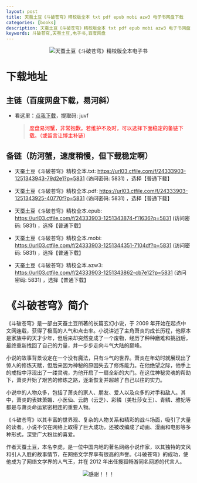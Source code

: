 ```yaml
---
layout: post
title: 天蚕土豆《斗破苍穹》精校版全本 txt pdf epub mobi azw3 电子书网盘下载
categories: [books]
description: 天蚕土豆《斗破苍穹》精校版全本 txt pdf epub mobi azw3 电子书网盘下载：https://qweree.cn/index.php/354/
keywords: 斗破苍穹,天蚕土豆,电子书,百度网盘
---
```


<div align="center"><img src="http://qweree.cn/wp-content/uploads/2024/05/PixPin_2024-05-29_23-07-28.jpg" alt="天蚕土豆《斗破苍穹》精校版全本电子书"></div>

# 下载地址

## 主链（百度网盘下载，易河斜）

- 看这里：[点我下载](https://pan.baidu.com/s/1qZRtufNxueSwGGkzsLIB5A?pwd=juvf)，提取码: juvf

  > <p style="color:red" >度盘易河蟹，非常抱歉。若维护不及时，可以选择下面稳定的备链下载。（或留言让博主补链）</p>

## 备链（防河蟹，速度稍慢，但下载稳定啊）

- 天蚕土豆《斗破苍穹》精校全本.txt: <https://url03.ctfile.com/f/24333903-1251343943-79d2e1?p=5831> (访问密码: 5831) ，选择【普通下载】

- 天蚕土豆《斗破苍穹》精校全本.pdf: <https://url03.ctfile.com/f/24333903-1251343925-40770f?p=5831> (访问密码: 5831) ，选择【普通下载】

- 天蚕土豆《斗破苍穹》精校全本.epub: <https://url03.ctfile.com/f/24333903-1251343874-f11636?p=5831> (访问密码: 5831) ，选择【普通下载】

- 天蚕土豆《斗破苍穹》精校全本.mobi: <https://url03.ctfile.com/f/24333903-1251344351-7104df?p=5831> (访问密码: 5831) ，选择【普通下载】

- 天蚕土豆《斗破苍穹》精校全本.azw3: <https://url03.ctfile.com/f/24333903-1251343862-cb7e12?p=5831> (访问密码: 5831) ，选择【普通下载】

# 《斗破苍穹》简介

《斗破苍穹》是一部由天蚕土豆所著的长篇玄幻小说，于 2009 年开始在起点中文网连载，获得了极高的人气和点击率。小说讲述了主角萧炎的成长历程，他原本是家族中的天才少年，但后来却突然变成了一个废物，经历了种种磨难和挑战后，最终重新找回了自己的力量，并一步步走向斗气大陆的巅峰。

小说的故事背景设定在一个没有魔法，只有斗气的世界。萧炎在年幼时就展现出了惊人的修炼天赋，但后来因为神秘的原因失去了修炼能力。在他绝望之际，他手上的戒指中浮现出了一缕灵魂，为他开启了一扇全新的大门。在这位神秘灵魂的帮助下，萧炎开始了艰苦的修炼之路，逐渐恢复并超越了自己以往的实力。

小说中的人物众多，包括了萧炎的家人、朋友、爱人以及众多的对手和敌人。其中，萧炎的表妹萧媚、小医仙、云韵（云芝）、彩鳞（美杜莎女王）、青鳞、雅妃等都是与萧炎命运紧密相连的重要人物。

《斗破苍穹》以其丰富的世界观、复杂的人物关系和精彩的战斗场面，吸引了大量的读者。小说不仅在网络上取得了巨大成功，还被改编成了动画、漫画和电影等多种形式，深受广大粉丝的喜爱。

作者天蚕土豆，本名李虎，是一位中国内地的著名网络小说作家，以其独特的文风和引人入胜的故事情节，在网络文学界享有很高的声誉。《斗破苍穹》的成功，使他成为了网络文学界的人气王，并在 2012 年出任搜狐畅游同名网游的代言人。

<div align="center"><img src="https://pic.imgdb.cn/item/661a35e868eb93571333b3c3.gif" alt="感谢！！！"/></div>
